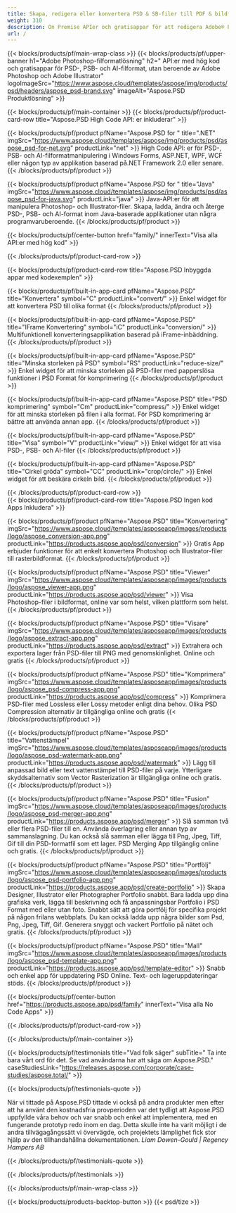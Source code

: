 ```yaml
---
title: Skapa, redigera eller konvertera PSD & SB-filer till PDF & bildformat
weight: 310
description: On Premise APIer och gratisappar för att redigera Adobe® Photoshop®-filer. Möjlighet att uppdatera lageregenskaper, lägga till vattenstämplar, rotera, skala, Vänd, Beskär, Dithering, Raster Conversion.
url: /
---
```


{{< blocks/products/pf/main-wrap-class >}}
{{< blocks/products/pf/upper-banner h1="Adobe Photoshop-filformatlösning" h2=" API:er med hög kod och gratisappar för PSD-, PSB- och AI-filformat, utan beroende av Adobe Photoshop och Adobe Illustrator" logoImageSrc="https://www.aspose.cloud/templates/aspose/img/products/psd/headers/aspose_psd-brand.svg" imageAlt="Aspose.PSD Produktlösning" >}}

{{< blocks/products/pf/main-container >}}
{{< blocks/products/pf/product-card-row title="Aspose.PSD High Code API: er inkluderar" >}}

{{< blocks/products/pf/product pfName="Aspose.PSD for " title=".NET" imgSrc="https://www.aspose.cloud/templates/aspose/img/products/psd/aspose_psd-for-net.svg" productLink="net" >}}
High Code API: er för PSD-, PSB- och AI-filformatmanipulering i Windows Forms, ASP.NET, WPF, WCF eller någon typ av applikation baserad på.NET Framework 2.0 eller senare.
{{< /blocks/products/pf/product >}}

{{< blocks/products/pf/product pfName="Aspose.PSD for " title="Java" imgSrc="https://www.aspose.cloud/templates/aspose/img/products/psd/aspose_psd-for-java.svg" productLink="java" >}}
Java-API:er för att manipulera Photoshop- och Illustrator-filer. Skapa, ladda, ändra och återge PSD-, PSB- och AI-format inom Java-baserade applikationer utan några programvaruberoende.
{{< /blocks/products/pf/product >}}

{{< blocks/products/pf/center-button href="family/" innerText="Visa alla API:er med hög kod" >}}

{{< /blocks/products/pf/product-card-row >}}

{{< blocks/products/pf/product-card-row title="Aspose.PSD Inbyggda appar med kodexemplen" >}}

{{< blocks/products/pf/built-in-app-card pfName="Aspose.PSD" title="Konvertera" symbol="C" productLink="convert/" >}}
Enkel widget för att konvertera PSD till olika format
{{< /blocks/products/pf/product >}}

{{< blocks/products/pf/built-in-app-card pfName="Aspose.PSD" title="IFrame Konvertering" symbol="iC" productLink="conversion/" >}}
Multifunktionell konverteringsapplikation baserad på iFrame-inbäddning.
{{< /blocks/products/pf/product >}}

{{< blocks/products/pf/built-in-app-card pfName="Aspose.PSD" title="Minska storleken på PSD" symbol="RS" productLink="reduce-size/" >}}
Enkel widget för att minska storleken på PSD-filer med papperslösa funktioner i PSD Format för komprimering
{{< /blocks/products/pf/product >}}

{{< blocks/products/pf/built-in-app-card pfName="Aspose.PSD" title="PSD komprimering" symbol="Cm" productLink="compress/" >}}
Enkel widget för att minska storleken på filen i alla format. För PSD komprimering är bättre att använda annan app.
{{< /blocks/products/pf/product >}}

{{< blocks/products/pf/built-in-app-card pfName="Aspose.PSD" title="Visa" symbol="V" productLink="view/" >}}
Enkel widget för att visa PSD-, PSB- och AI-filer
{{< /blocks/products/pf/product >}}

{{< blocks/products/pf/built-in-app-card pfName="Aspose.PSD" title="Cirkel gröda" symbol="CC" productLink="crop/circle/" >}}
Enkel widget för att beskära cirkeln bild.
{{< /blocks/products/pf/product >}}
									
{{< /blocks/products/pf/product-card-row >}}										   
{{< blocks/products/pf/product-card-row title="Aspose.PSD Ingen kod Apps Inkludera" >}}

{{< blocks/products/pf/product pfName="Aspose.PSD" title="Konvertering" imgSrc="https://www.aspose.cloud/templates/asposeapp/images/products/logo/aspose_conversion-app.png" productLink="https://products.aspose.app/psd/conversion" >}}
Gratis App erbjuder funktioner för att enkelt konvertera Photoshop och Illustrator-filer till rasterbildformat.
{{< /blocks/products/pf/product >}}

{{< blocks/products/pf/product pfName="Aspose.PSD" title="Viewer" imgSrc="https://www.aspose.cloud/templates/asposeapp/images/products/logo/aspose_viewer-app.png" productLink="https://products.aspose.app/psd/viewer" >}}
Visa Photoshop-filer i bildformat, online var som helst, vilken plattform som helst.
{{< /blocks/products/pf/product >}}

{{< blocks/products/pf/product pfName="Aspose.PSD" title="Visare" imgSrc="https://www.aspose.cloud/templates/asposeapp/images/products/logo/aspose_extract-app.png" productLink="https://products.aspose.app/psd/extract" >}}
Extrahera och exportera lager från PSD-filer till PNG med genomskinlighet. Online och gratis
{{< /blocks/products/pf/product >}}

{{< blocks/products/pf/product pfName="Aspose.PSD" title="Komprimera" imgSrc="https://www.aspose.cloud/templates/asposeapp/images/products/logo/aspose_psd-compress-app.png" productLink="https://products.aspose.app/psd/compress" >}}
Komprimera PSD-filer med Lossless eller Lossy metoder enligt dina behov. Olika PSD Compression alternativ är tillgängliga online och gratis
{{< /blocks/products/pf/product >}}

{{< blocks/products/pf/product pfName="Aspose.PSD" title="Vattenstämpel" imgSrc="https://www.aspose.cloud/templates/asposeapp/images/products/logo/aspose_psd-watermark-app.png" productLink="https://products.aspose.app/psd/watermark" >}}
Lägg till anpassad bild eller text vattenstämpel till PSD-filer på varje. Ytterligare skyddsalternativ som Vector Rasterization är tillgängliga online och gratis.
{{< /blocks/products/pf/product >}}

{{< blocks/products/pf/product pfName="Aspose.PSD" title="Fusion" imgSrc="https://www.aspose.cloud/templates/asposeapp/images/products/logo/aspose_psd-merger-app.png" productLink="https://products.aspose.app/psd/merger" >}}
Slå samman två eller flera PSD-filer till en. Använda överlagring eller annan typ av sammanslagning. Du kan också slå samman eller lägga till Png, Jpeg, Tiff, Gif till din PSD-formatfil som ett lager. PSD Merging App tillgänglig online och gratis.
{{< /blocks/products/pf/product >}}

{{< blocks/products/pf/product pfName="Aspose.PSD" title="Portfölj" imgSrc="https://www.aspose.cloud/templates/asposeapp/images/products/logo/aspose_psd-portfolio-app.png" productLink="https://products.aspose.app/psd/create-portfolio" >}}
Skapa Designer, Illustrator eller Photographer Portfolio snabbt. Bara ladda upp dina grafiska verk, lägga till beskrivning och få anpassningsbar Portfolio i PSD Format med eller utan foto. Snabbt sätt att göra portfölj för specifika projekt på någon frilans webbplats. Du kan också ladda upp några bilder som Psd, Png, Jpeg, Tiff, Gif. Generera snyggt och vackert Portfolio på nätet och gratis.
{{< /blocks/products/pf/product >}}

{{< blocks/products/pf/product pfName="Aspose.PSD" title="Mall" imgSrc="https://www.aspose.cloud/templates/asposeapp/images/products/logo/aspose_psd-template-app.png" productLink="https://products.aspose.app/psd/template-editor" >}}
Snabb och enkel app för uppdatering PSD Online. Text- och lageruppdateringar stöds.
{{< /blocks/products/pf/product >}}

{{< blocks/products/pf/center-button href="https://products.aspose.app/psd/family" innerText="Visa alla No Code Apps" >}}

{{< /blocks/products/pf/product-card-row >}}

{{< /blocks/products/pf/main-container >}}

{{< blocks/products/pf/testimonials title="Vad folk säger" subTitle=" Ta inte bara vårt ord för det. Se vad användarna har att säga om Aspose.PSD." caseStudiesLink="https://releases.aspose.com/corporate/case-studies/aspose.total/" >}}

{{< blocks/products/pf/testimonials-quote >}}
<p class="first">
 När vi tittade på Aspose.PSD tittade vi också på andra produkter men efter att ha använt den kostnadsfria provperioden var det tydligt att Aspose.PSD uppfyllde våra behov och var snabb och enkel att implementera, med en fungerande prototyp redo inom en dag. Detta skulle inte ha varit möjligt i de andra tillvägagångssätt vi övervägde, och projektets lämplighet fick stor hjälp av den tillhandahållna dokumentationen.
 <em>
  Liam Dowen-Gould | Regency Hampers AB
 </em>
</p>

{{< /blocks/products/pf/testimonials-quote >}}

{{< /blocks/products/pf/testimonials >}}

{{< /blocks/products/pf/main-wrap-class >}}

{{< blocks/products/products-backtop-button >}}
{{< psd/tize >}}
